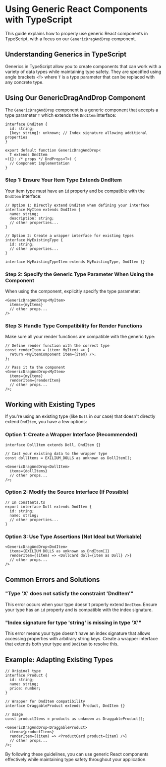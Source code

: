 # Using Generic React Components with TypeScript

This guide explains how to properly use generic React components in TypeScript, with a focus on our `GenericDragAndDrop` component.

## Understanding Generics in TypeScript

Generics in TypeScript allow you to create components that can work with a variety of data types while maintaining type safety. They are specified using angle brackets `<T>` where `T` is a type parameter that can be replaced with any concrete type.

## Using Our GenericDragAndDrop Component

The `GenericDragAndDrop` component is a generic component that accepts a type parameter `T` which extends the `DndItem` interface:

```tsx
interface DndItem {
  id: string;
  [key: string]: unknown; // Index signature allowing additional properties
}

export default function GenericDragAndDrop<
  T extends DndItem
>({}: /* props */ DndProps<T>) {
  // Component implementation
}
```

### Step 1: Ensure Your Item Type Extends DndItem

Your item type must have an `id` property and be compatible with the `DndItem` interface:

```tsx
// Option 1: Directly extend DndItem when defining your interface
interface MyItem extends DndItem {
  name: string;
  description: string;
  // other properties...
}

// Option 2: Create a wrapper interface for existing types
interface MyExistingType {
  id: string;
  // other properties...
}

interface MyExistingTypeItem extends MyExistingType, DndItem {}
```

### Step 2: Specify the Generic Type Parameter When Using the Component

When using the component, explicitly specify the type parameter:

```tsx
<GenericDragAndDrop<MyItem>
  items={myItems}
  // other props...
/>
```

### Step 3: Handle Type Compatibility for Render Functions

Make sure all your render functions are compatible with the generic type:

```tsx
// Define render function with the correct type
const renderItem = (item: MyItem) => {
  return <MyItemComponent item={item} />;
};

// Pass it to the component
<GenericDragAndDrop<MyItem>
  items={myItems}
  renderItem={renderItem}
  // other props...
/>;
```

## Working with Existing Types

If you're using an existing type (like `Doll` in our case) that doesn't directly extend `DndItem`, you have a few options:

### Option 1: Create a Wrapper Interface (Recommended)

```tsx
interface DollItem extends Doll, DndItem {}

// Cast your existing data to the wrapper type
const dollItems = EXILIUM_DOLLS as unknown as DollItem[];

<GenericDragAndDrop<DollItem>
  items={dollItems}
  // other props...
/>;
```

### Option 2: Modify the Source Interface (If Possible)

```tsx
// In constants.ts
export interface Doll extends DndItem {
  id: string;
  name: string;
  // other properties...
}
```

### Option 3: Use Type Assertions (Not Ideal but Workable)

```tsx
<GenericDragAndDrop<DndItem>
  items={EXILIUM_DOLLS as unknown as DndItem[]}
  renderItem={(item) => <DollCard doll={item as Doll} />}
  // other props...
/>
```

## Common Errors and Solutions

### "Type 'X' does not satisfy the constraint 'DndItem'"

This error occurs when your type doesn't properly extend `DndItem`. Ensure your type has an `id` property and is compatible with the index signature.

### "Index signature for type 'string' is missing in type 'X'"

This error means your type doesn't have an index signature that allows accessing properties with arbitrary string keys. Create a wrapper interface that extends both your type and `DndItem` to resolve this.

## Example: Adapting Existing Types

```tsx
// Original type
interface Product {
  id: string;
  name: string;
  price: number;
}

// Wrapper for DndItem compatibility
interface DraggableProduct extends Product, DndItem {}

// Usage
const productItems = products as unknown as DraggableProduct[];

<GenericDragAndDrop<DraggableProduct>
  items={productItems}
  renderItem={(item) => <ProductCard product={item} />}
  // other props...
/>;
```

By following these guidelines, you can use generic React components effectively while maintaining type safety throughout your application.

